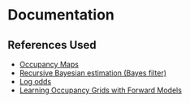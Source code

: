 # Documentation

## References Used 
- [Occupancy Maps](https://www.cs.cmu.edu/~16831-f14/notes/F14/16831_lecture06_agiri_dmcconac_kumarsha_nbhakta.pdf)
- [Recursive Bayesian estimation (Bayes filter)](https://en.wikipedia.org/wiki/Recursive_Bayesian_estimation)
- [Log odds](https://www.geeksforgeeks.org/log-odds/)
- [Learning Occupancy Grids with Forward Models](http://robots.stanford.edu/papers/thrun.iros01-occmap.pdf)